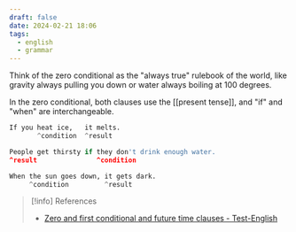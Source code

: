 ```yaml
---
draft: false
date: 2024-02-21 18:06
tags:
  - english
  - grammar
---
```


Think of the zero conditional as the "always true" rulebook of the world, like gravity always pulling you down or water always boiling at 100 degrees.

In the zero conditional, both clauses use the [[present tense]], and "if" and "when" are interchangeable.

```py
If you heat ice,   it melts.
       ^condition  ^result

People get thirsty if they don't drink enough water.
^result               ^condition

When the sun goes down, it gets dark.
     ^condition         ^result
```

> [!info] References
> - [Zero and first conditional and future time clauses - Test-English](https://test-english.com/grammar-points/b1-b2/zero-first-conditional-future-time-clauses/)
